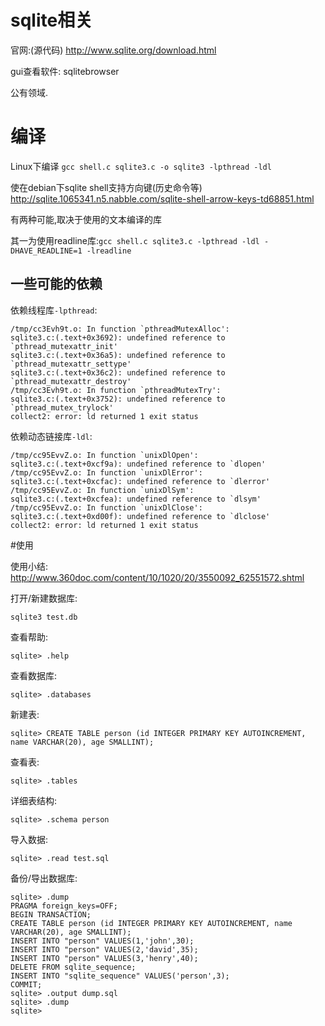 # sqlite相关

官网:(源代码) http://www.sqlite.org/download.html

gui查看软件: sqlitebrowser

公有领域.

# 编译

Linux下编译 `gcc shell.c sqlite3.c -o sqlite3 -lpthread -ldl`

使在debian下sqlite shell支持方向键(历史命令等) http://sqlite.1065341.n5.nabble.com/sqlite-shell-arrow-keys-td68851.html

有两种可能,取决于使用的文本编译的库

其一为使用readline库:`gcc shell.c sqlite3.c -lpthread -ldl -DHAVE_READLINE=1 -lreadline`

## 一些可能的依赖

依赖线程库`-lpthread`:

```
/tmp/cc3Evh9t.o: In function `pthreadMutexAlloc':
sqlite3.c:(.text+0x3692): undefined reference to `pthread_mutexattr_init'
sqlite3.c:(.text+0x36a5): undefined reference to `pthread_mutexattr_settype'
sqlite3.c:(.text+0x36c2): undefined reference to `pthread_mutexattr_destroy'
/tmp/cc3Evh9t.o: In function `pthreadMutexTry':
sqlite3.c:(.text+0x3752): undefined reference to `pthread_mutex_trylock'
collect2: error: ld returned 1 exit status
```

依赖动态链接库`-ldl`:

```
/tmp/cc95EvvZ.o: In function `unixDlOpen':
sqlite3.c:(.text+0xcf9a): undefined reference to `dlopen'
/tmp/cc95EvvZ.o: In function `unixDlError':
sqlite3.c:(.text+0xcfac): undefined reference to `dlerror'
/tmp/cc95EvvZ.o: In function `unixDlSym':
sqlite3.c:(.text+0xcfea): undefined reference to `dlsym'
/tmp/cc95EvvZ.o: In function `unixDlClose':
sqlite3.c:(.text+0xd00f): undefined reference to `dlclose'
collect2: error: ld returned 1 exit status
```

#使用

使用小结: http://www.360doc.com/content/10/1020/20/3550092_62551572.shtml

打开/新建数据库:
```
sqlite3 test.db
```
查看帮助:
```
sqlite> .help
```
查看数据库:
```
sqlite> .databases
```
新建表:
```
sqlite> CREATE TABLE person (id INTEGER PRIMARY KEY AUTOINCREMENT, name VARCHAR(20), age SMALLINT);
```

查看表:
```
sqlite> .tables
```

详细表结构:
```
sqlite> .schema person 
```
导入数据:
```
sqlite> .read test.sql  
```
备份/导出数据库:
```
sqlite> .dump
PRAGMA foreign_keys=OFF;
BEGIN TRANSACTION;
CREATE TABLE person (id INTEGER PRIMARY KEY AUTOINCREMENT, name VARCHAR(20), age SMALLINT);
INSERT INTO "person" VALUES(1,'john',30);
INSERT INTO "person" VALUES(2,'david',35);
INSERT INTO "person" VALUES(3,'henry',40);
DELETE FROM sqlite_sequence;
INSERT INTO "sqlite_sequence" VALUES('person',3);
COMMIT;
sqlite> .output dump.sql
sqlite> .dump
sqlite>
```
